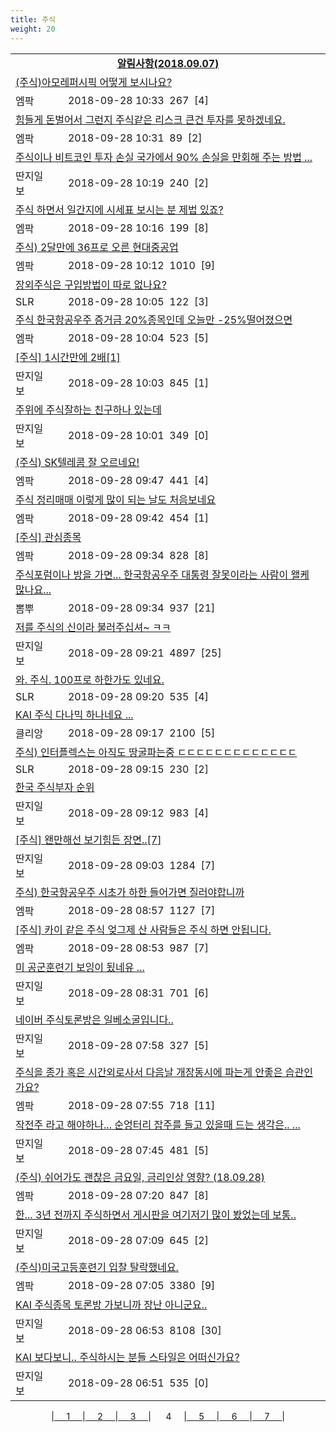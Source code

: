 ```yaml
---
title: 주식
weight: 20
---
```



<table>
<tr class='notice'><td colspan='2'><a href='http://latent.club/notice/'><center><b>알림사항(2018.09.07)</b></center></a></td></tr>
<tr class='title_link'><td colspan="2"><a href="http://mlbpark.donga.com/mp/b.php?id=201809280023556497&p=1&b=bullpen&m=view&select=sct&site=donga.com">(주식)아모레퍼시픽 어떻게 보시나요?</a></td></tr>
<tr class='title_info'><td width='55px' class=mlb>엠팍</td><td>&nbsp;&nbsp;&nbsp;2018-09-28 10:33&nbsp;&nbsp;<span class="view">267</span>&nbsp;&nbsp;<span class="reply">[4]</span></td></tr>
<tr class='title_link'><td colspan="2"><a href="http://mlbpark.donga.com/mp/b.php?id=201809280023556482&p=1&b=bullpen&m=view&select=sct&site=donga.com">힘들게 돈벌어서 그런지 주식같은 리스크 큰건 투자를 못하겠네요.</a></td></tr>
<tr class='title_info'><td width='55px' class=mlb>엠팍</td><td>&nbsp;&nbsp;&nbsp;2018-09-28 10:31&nbsp;&nbsp;<span class="view">89</span>&nbsp;&nbsp;<span class="reply">[2]</span></td></tr>
<tr class='title_link'><td colspan="2"><a href="http://www.ddanzi.com/index.php?m=1&document_srl=532041928">주식이나 비트코인 투자 손실 국가에서 90% 손실을 만회해 주는 방법 ... </a></td></tr>
<tr class='title_info'><td width='55px' class=ddan>딴지일보</td><td>&nbsp;&nbsp;&nbsp;2018-09-28 10:19&nbsp;&nbsp;<span class="view">240</span>&nbsp;&nbsp;<span class="reply">[2]</span></td></tr>
<tr class='title_link'><td colspan="2"><a href="http://mlbpark.donga.com/mp/b.php?id=201809280023556197&p=1&b=bullpen&m=view&select=sct&site=donga.com">주식 하면서 일간지에 시세표 보시는 분 제법 있죠?</a></td></tr>
<tr class='title_info'><td width='55px' class=mlb>엠팍</td><td>&nbsp;&nbsp;&nbsp;2018-09-28 10:16&nbsp;&nbsp;<span class="view">199</span>&nbsp;&nbsp;<span class="reply">[8]</span></td></tr>
<tr class='title_link'><td colspan="2"><a href="http://mlbpark.donga.com/mp/b.php?id=201809280023556137&p=1&b=bullpen&m=view&select=sct&site=donga.com">주식) 2달만에 36프로 오른 현대중공업</a></td></tr>
<tr class='title_info'><td width='55px' class=mlb>엠팍</td><td>&nbsp;&nbsp;&nbsp;2018-09-28 10:12&nbsp;&nbsp;<span class="view">1010</span>&nbsp;&nbsp;<span class="reply">[9]</span></td></tr>
<tr class='title_link'><td colspan="2"><a href="http://www.slrclub.com/bbs/vx2.php?id=free&no=36639326">장외주식은 구입방법이 따로 없나요?</a></td></tr>
<tr class='title_info'><td width='55px' class=slr>SLR</td><td>&nbsp;&nbsp;&nbsp;2018-09-28 10:05&nbsp;&nbsp;<span class="view">122</span>&nbsp;&nbsp;<span class="reply">[3]</span></td></tr>
<tr class='title_link'><td colspan="2"><a href="http://mlbpark.donga.com/mp/b.php?id=201809280023555978&p=1&b=bullpen&m=view&select=sct&site=naver.com">주식 한국항공우주 증거금 20%종목인데 오늘만 -25%떨어졌으면</a></td></tr>
<tr class='title_info'><td width='55px' class=mlb>엠팍</td><td>&nbsp;&nbsp;&nbsp;2018-09-28 10:04&nbsp;&nbsp;<span class="view">523</span>&nbsp;&nbsp;<span class="reply">[5]</span></td></tr>
<tr class='title_link'><td colspan="2"><a href="http://www.ddanzi.com/index.php?m=1&document_srl=532039752">[주식] 1시간만에 2배[1]   </a></td></tr>
<tr class='title_info'><td width='55px' class=ddan>딴지일보</td><td>&nbsp;&nbsp;&nbsp;2018-09-28 10:03&nbsp;&nbsp;<span class="view">845</span>&nbsp;&nbsp;<span class="reply">[1]</span></td></tr>
<tr class='title_link'><td colspan="2"><a href="http://www.ddanzi.com/index.php?m=1&document_srl=532039372">주위에 주식잘하는 친구하나 있는데 </a></td></tr>
<tr class='title_info'><td width='55px' class=ddan>딴지일보</td><td>&nbsp;&nbsp;&nbsp;2018-09-28 10:01&nbsp;&nbsp;<span class="view">349</span>&nbsp;&nbsp;<span class="reply">[0]</span></td></tr>
<tr class='title_link'><td colspan="2"><a href="http://mlbpark.donga.com/mp/b.php?id=201809280023555612&p=1&b=bullpen&m=view&select=sct&site=donga.com">(주식) SK텔레콤 잘 오르네요!</a></td></tr>
<tr class='title_info'><td width='55px' class=mlb>엠팍</td><td>&nbsp;&nbsp;&nbsp;2018-09-28 09:47&nbsp;&nbsp;<span class="view">441</span>&nbsp;&nbsp;<span class="reply">[4]</span></td></tr>
<tr class='title_link'><td colspan="2"><a href="http://mlbpark.donga.com/mp/b.php?id=201809280023555528&p=1&b=bullpen&m=view&select=sct&site=donga.com">주식 정리매매 이렇게 많이 되는 날도 처음보네요</a></td></tr>
<tr class='title_info'><td width='55px' class=mlb>엠팍</td><td>&nbsp;&nbsp;&nbsp;2018-09-28 09:42&nbsp;&nbsp;<span class="view">454</span>&nbsp;&nbsp;<span class="reply">[1]</span></td></tr>
<tr class='title_link'><td colspan="2"><a href="http://mlbpark.donga.com/mp/b.php?id=201809280023555369&p=1&b=bullpen&m=view&select=sct&site=donga.com">[주식] 관심종목</a></td></tr>
<tr class='title_info'><td width='55px' class=mlb>엠팍</td><td>&nbsp;&nbsp;&nbsp;2018-09-28 09:34&nbsp;&nbsp;<span class="view">828</span>&nbsp;&nbsp;<span class="reply">[8]</span></td></tr>
<tr class='title_link'><td colspan="2"><a href="http://m.ppomppu.co.kr/new/bbs_view.php?id=freeboard&no=6068489&page=1"> 주식포럼이나 방을 가면... 한국항공우주 대통령 잘못이라는 사람이 왤케 많나요...</a></td></tr>
<tr class='title_info'><td width='55px' class=ppom>뽐뿌</td><td>&nbsp;&nbsp;&nbsp;2018-09-28 09:34&nbsp;&nbsp;<span class="view">937</span>&nbsp;&nbsp;<span class="reply">[21]</span></td></tr>
<tr class='title_link'><td colspan="2"><a href="http://www.ddanzi.com/index.php?m=1&document_srl=532034143">저를 주식의 신이라 불러주십셔~ ㅋㅋ  </a></td></tr>
<tr class='title_info'><td width='55px' class=ddan>딴지일보</td><td>&nbsp;&nbsp;&nbsp;2018-09-28 09:21&nbsp;&nbsp;<span class="view">4897</span>&nbsp;&nbsp;<span class="reply">[25]</span></td></tr>
<tr class='title_link'><td colspan="2"><a href="http://www.slrclub.com/bbs/vx2.php?id=free&no=36639255">와. 주식. 100프로 하한가도 있네요.</a></td></tr>
<tr class='title_info'><td width='55px' class=slr>SLR</td><td>&nbsp;&nbsp;&nbsp;2018-09-28 09:20&nbsp;&nbsp;<span class="view">535</span>&nbsp;&nbsp;<span class="reply">[4]</span></td></tr>
<tr class='title_link'><td colspan="2"><a href="https://www.clien.net/service/board/park/12640191">KAI 주식 다나믹 하나네요 ...</a></td></tr>
<tr class='title_info'><td width='55px' class=clien>클리앙</td><td>&nbsp;&nbsp;&nbsp;2018-09-28 09:17&nbsp;&nbsp;<span class="view">2100</span>&nbsp;&nbsp;<span class="reply">[5]</span></td></tr>
<tr class='title_link'><td colspan="2"><a href="http://www.slrclub.com/bbs/vx2.php?id=free&no=36639251">주식) 인터플렉스는 아직도 땅굴파는중 ㄷㄷㄷㄷㄷㄷㄷㄷㄷㄷㄷㄷㄷ</a></td></tr>
<tr class='title_info'><td width='55px' class=slr>SLR</td><td>&nbsp;&nbsp;&nbsp;2018-09-28 09:15&nbsp;&nbsp;<span class="view">230</span>&nbsp;&nbsp;<span class="reply">[2]</span></td></tr>
<tr class='title_link'><td colspan="2"><a href="http://www.ddanzi.com/index.php?m=1&document_srl=532033384">한국 주식부자 순위  </a></td></tr>
<tr class='title_info'><td width='55px' class=ddan>딴지일보</td><td>&nbsp;&nbsp;&nbsp;2018-09-28 09:12&nbsp;&nbsp;<span class="view">983</span>&nbsp;&nbsp;<span class="reply">[4]</span></td></tr>
<tr class='title_link'><td colspan="2"><a href="http://www.ddanzi.com/index.php?m=1&document_srl=532032503">[주식] 왠만해선 보기힘든 장면..[7]   </a></td></tr>
<tr class='title_info'><td width='55px' class=ddan>딴지일보</td><td>&nbsp;&nbsp;&nbsp;2018-09-28 09:03&nbsp;&nbsp;<span class="view">1284</span>&nbsp;&nbsp;<span class="reply">[7]</span></td></tr>
<tr class='title_link'><td colspan="2"><a href="http://mlbpark.donga.com/mp/b.php?id=201809280023554871&p=1&b=bullpen&m=view&select=sct&site=donga.com">주식) 한국항공우주 시초가 하한 들어가면 질러야합니까</a></td></tr>
<tr class='title_info'><td width='55px' class=mlb>엠팍</td><td>&nbsp;&nbsp;&nbsp;2018-09-28 08:57&nbsp;&nbsp;<span class="view">1127</span>&nbsp;&nbsp;<span class="reply">[7]</span></td></tr>
<tr class='title_link'><td colspan="2"><a href="http://mlbpark.donga.com/mp/b.php?id=201809280023554829&p=1&b=bullpen&m=view&select=sct&site=donga.com">[주식] 카이 같은 주식 엊그제 산 사람들은 주식 하면 안됩니다.</a></td></tr>
<tr class='title_info'><td width='55px' class=mlb>엠팍</td><td>&nbsp;&nbsp;&nbsp;2018-09-28 08:53&nbsp;&nbsp;<span class="view">987</span>&nbsp;&nbsp;<span class="reply">[7]</span></td></tr>
<tr class='title_link'><td colspan="2"><a href="http://www.ddanzi.com/index.php?m=1&document_srl=532029114">미 공군훈련기 보잉이 됬네유 ... </a></td></tr>
<tr class='title_info'><td width='55px' class=ddan>딴지일보</td><td>&nbsp;&nbsp;&nbsp;2018-09-28 08:31&nbsp;&nbsp;<span class="view">701</span>&nbsp;&nbsp;<span class="reply">[6]</span></td></tr>
<tr class='title_link'><td colspan="2"><a href="http://www.ddanzi.com/index.php?m=1&document_srl=532026477">네이버 주식토론방은 일베소굴입니다.. </a></td></tr>
<tr class='title_info'><td width='55px' class=ddan>딴지일보</td><td>&nbsp;&nbsp;&nbsp;2018-09-28 07:58&nbsp;&nbsp;<span class="view">327</span>&nbsp;&nbsp;<span class="reply">[5]</span></td></tr>
<tr class='title_link'><td colspan="2"><a href="http://mlbpark.donga.com/mp/b.php?id=201809280023554259&p=1&b=bullpen&m=view&select=sct&site=donga.com">주식을 종가 혹은 시간외로사서 다음날 개장동시에 파는게 안좋은 습관인가요?</a></td></tr>
<tr class='title_info'><td width='55px' class=mlb>엠팍</td><td>&nbsp;&nbsp;&nbsp;2018-09-28 07:55&nbsp;&nbsp;<span class="view">718</span>&nbsp;&nbsp;<span class="reply">[11]</span></td></tr>
<tr class='title_link'><td colspan="2"><a href="http://www.ddanzi.com/index.php?m=1&document_srl=532025608">작전주 라고 해야하나... 순엉터리 잡주를 들고 있을때 드는 생각은.. ...  </a></td></tr>
<tr class='title_info'><td width='55px' class=ddan>딴지일보</td><td>&nbsp;&nbsp;&nbsp;2018-09-28 07:45&nbsp;&nbsp;<span class="view">481</span>&nbsp;&nbsp;<span class="reply">[5]</span></td></tr>
<tr class='title_link'><td colspan="2"><a href="http://mlbpark.donga.com/mp/b.php?id=201809280023553980&p=1&b=bullpen&m=view&select=sct&site=donga.com">(주식) 쉬어가도 괜찮은 금요일, 금리인상 영향? (18.09.28)</a></td></tr>
<tr class='title_info'><td width='55px' class=mlb>엠팍</td><td>&nbsp;&nbsp;&nbsp;2018-09-28 07:20&nbsp;&nbsp;<span class="view">847</span>&nbsp;&nbsp;<span class="reply">[8]</span></td></tr>
<tr class='title_link'><td colspan="2"><a href="http://www.ddanzi.com/index.php?m=1&document_srl=532023797">한... 3년 전까지 주식하면서 게시판을 여기저기 많이 봤었는데 보통..  </a></td></tr>
<tr class='title_info'><td width='55px' class=ddan>딴지일보</td><td>&nbsp;&nbsp;&nbsp;2018-09-28 07:09&nbsp;&nbsp;<span class="view">645</span>&nbsp;&nbsp;<span class="reply">[2]</span></td></tr>
<tr class='title_link'><td colspan="2"><a href="http://mlbpark.donga.com/mp/b.php?id=201809280023553890&p=1&b=bullpen&m=view&select=sct&site=donga.com">(주식)미국고등훈련기 입찰 탈락했네요.</a></td></tr>
<tr class='title_info'><td width='55px' class=mlb>엠팍</td><td>&nbsp;&nbsp;&nbsp;2018-09-28 07:05&nbsp;&nbsp;<span class="view">3380</span>&nbsp;&nbsp;<span class="reply">[9]</span></td></tr>
<tr class='title_link'><td colspan="2"><a href="http://www.ddanzi.com/index.php?m=1&document_srl=532023188">KAI 주식종목 토론방 가보니까 장난 아니군요..  </a></td></tr>
<tr class='title_info'><td width='55px' class=ddan>딴지일보</td><td>&nbsp;&nbsp;&nbsp;2018-09-28 06:53&nbsp;&nbsp;<span class="view">8108</span>&nbsp;&nbsp;<span class="reply">[30]</span></td></tr>
<tr class='title_link'><td colspan="2"><a href="http://www.ddanzi.com/index.php?m=1&document_srl=532023103">KAI 보다보니.. 주식하시는 분들 스타일은 어떠신가요?  </a></td></tr>
<tr class='title_info'><td width='55px' class=ddan>딴지일보</td><td>&nbsp;&nbsp;&nbsp;2018-09-28 06:51&nbsp;&nbsp;<span class="view">535</span>&nbsp;&nbsp;<span class="reply">[0]</span></td></tr>
</table><center><span class="foot_index"><td>|<a href="../">&nbsp;&nbsp;&nbsp;&nbsp;&nbsp;1&nbsp;&nbsp;&nbsp;&nbsp;&nbsp;</a></td><td>|<a href="../page2/">&nbsp;&nbsp;&nbsp;&nbsp;&nbsp;2&nbsp;&nbsp;&nbsp;&nbsp;&nbsp;</a></td><td>|<a href="../page3/">&nbsp;&nbsp;&nbsp;&nbsp;&nbsp;3&nbsp;&nbsp;&nbsp;&nbsp;&nbsp;</a></td><td>| &nbsp;&nbsp;&nbsp;&nbsp;&nbsp;4&nbsp;&nbsp;&nbsp;&nbsp;&nbsp;</a></td><td>|<a href="../page5/">&nbsp;&nbsp;&nbsp;&nbsp;&nbsp;5&nbsp;&nbsp;&nbsp;&nbsp;&nbsp;</a></td><td>|<a href="../page6/">&nbsp;&nbsp;&nbsp;&nbsp;&nbsp;6&nbsp;&nbsp;&nbsp;&nbsp;&nbsp;</a></td><td>|<a href="../page7/">&nbsp;&nbsp;&nbsp;&nbsp;&nbsp;7&nbsp;&nbsp;&nbsp;&nbsp;&nbsp;</a>|</td></tr></span></center>
